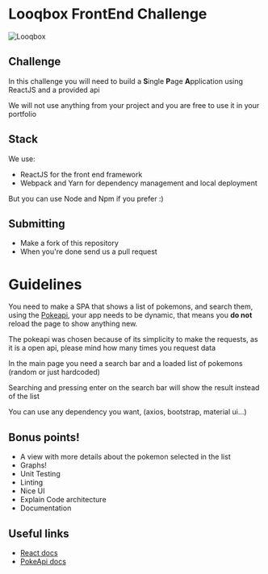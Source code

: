 # Looqbox FrontEnd Challenge
![Looqbox](https://github.com/looqbox/looqbox-frontend-challenge/blob/master/logo.png)

## Challenge
In this challenge you will need to build a **S**ingle **P**age **A**pplication using ReactJS and a provided api

We will not use anything from your project and you are free to use it in your portfolio

## Stack
We use:
- ReactJS for the front end framework
- Webpack and Yarn for dependency management and local deployment

But you can use Node and Npm if you prefer :)

## Submitting
- Make a fork of this repository
- When you're done send us a pull request

# Guidelines
You need to make a SPA that shows a list of pokemons, and search them, using the [Pokeapi](https://pokeapi.co/), your app needs to be dynamic, that means you **do not** reload the page to show anything new.

The pokeapi was chosen because of its simplicity to make the requests, as it is a open api, please mind how many times you request data

In the main page you need a search bar and a loaded list of pokemons (random or just hardcoded)

Searching and pressing enter on the search bar will show the result instead of the list

You can use any dependency you want, (axios, bootstrap, material ui...)

## Bonus points!
- A view with more details about the pokemon selected in the list
- Graphs!
- Unit Testing
- Linting
- Nice UI
- Explain Code architecture
- Documentation

## Useful links
- [React docs](https://reactjs.org/docs/getting-started.html)
- [PokeApi docs](https://pokeapi.co/docs/v2.html)
